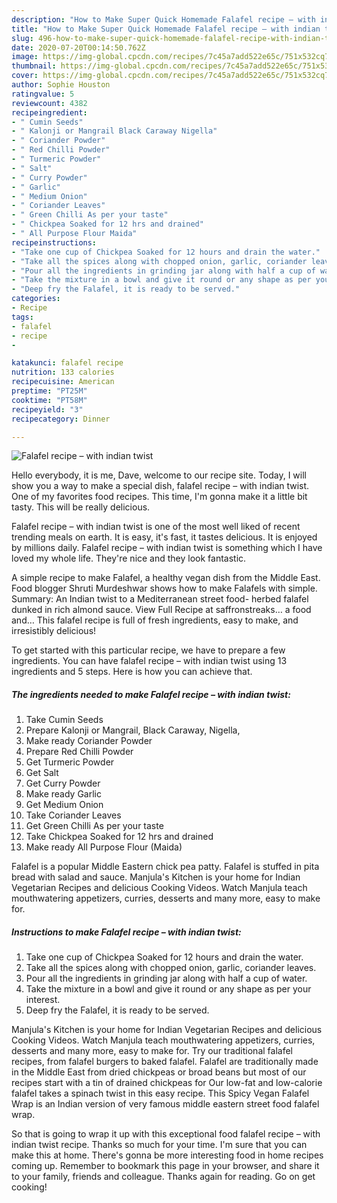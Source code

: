 ```yaml
---
description: "How to Make Super Quick Homemade Falafel recipe – with indian twist"
title: "How to Make Super Quick Homemade Falafel recipe – with indian twist"
slug: 496-how-to-make-super-quick-homemade-falafel-recipe-with-indian-twist
date: 2020-07-20T00:14:50.762Z
image: https://img-global.cpcdn.com/recipes/7c45a7add522e65c/751x532cq70/falafel-recipe-with-indian-twist-recipe-main-photo.jpg
thumbnail: https://img-global.cpcdn.com/recipes/7c45a7add522e65c/751x532cq70/falafel-recipe-with-indian-twist-recipe-main-photo.jpg
cover: https://img-global.cpcdn.com/recipes/7c45a7add522e65c/751x532cq70/falafel-recipe-with-indian-twist-recipe-main-photo.jpg
author: Sophie Houston
ratingvalue: 5
reviewcount: 4382
recipeingredient:
- " Cumin Seeds"
- " Kalonji or Mangrail Black Caraway Nigella"
- " Coriander Powder"
- " Red Chilli Powder"
- " Turmeric Powder"
- " Salt"
- " Curry Powder"
- " Garlic"
- " Medium Onion"
- " Coriander Leaves"
- " Green Chilli As per your taste"
- " Chickpea Soaked for 12 hrs and drained"
- " All Purpose Flour Maida"
recipeinstructions:
- "Take one cup of Chickpea Soaked for 12 hours and drain the water."
- "Take all the spices along with chopped onion, garlic, coriander leaves."
- "Pour all the ingredients in grinding jar along with half a cup of water."
- "Take the mixture in a bowl and give it round or any shape as per your interest."
- "Deep fry the Falafel, it is ready to be served."
categories:
- Recipe
tags:
- falafel
- recipe
- 

katakunci: falafel recipe  
nutrition: 133 calories
recipecuisine: American
preptime: "PT25M"
cooktime: "PT58M"
recipeyield: "3"
recipecategory: Dinner

---
```



![Falafel recipe – with indian twist](https://img-global.cpcdn.com/recipes/7c45a7add522e65c/751x532cq70/falafel-recipe-with-indian-twist-recipe-main-photo.jpg)

Hello everybody, it is me, Dave, welcome to our recipe site. Today, I will show you a way to make a special dish, falafel recipe – with indian twist. One of my favorites food recipes. This time, I'm gonna make it a little bit tasty. This will be really delicious.

Falafel recipe – with indian twist is one of the most well liked of recent trending meals on earth. It is easy, it's fast, it tastes delicious. It is enjoyed by millions daily. Falafel recipe – with indian twist is something which I have loved my whole life. They're nice and they look fantastic.

A simple recipe to make Falafel, a healthy vegan dish from the Middle East. Food blogger Shruti Murdeshwar shows how to make Falafels with simple. Summary: An Indian twist to a Mediterranean street food- herbed falafel dunked in rich almond sauce. View Full Recipe at saffronstreaks… a food and… This falafel recipe is full of fresh ingredients, easy to make, and irresistibly delicious!


To get started with this particular recipe, we have to prepare a few ingredients. You can have falafel recipe – with indian twist using 13 ingredients and 5 steps. Here is how you can achieve that.

<!--inarticleads1-->

##### The ingredients needed to make Falafel recipe – with indian twist:

1. Take  Cumin Seeds
1. Prepare  Kalonji or Mangrail, Black Caraway, Nigella,
1. Make ready  Coriander Powder
1. Prepare  Red Chilli Powder
1. Get  Turmeric Powder
1. Get  Salt
1. Get  Curry Powder
1. Make ready  Garlic
1. Get  Medium Onion
1. Take  Coriander Leaves
1. Get  Green Chilli As per your taste
1. Take  Chickpea Soaked for 12 hrs and drained
1. Make ready  All Purpose Flour (Maida)


Falafel is a popular Middle Eastern chick pea patty. Falafel is stuffed in pita bread with salad and sauce. Manjula&#39;s Kitchen is your home for Indian Vegetarian Recipes and delicious Cooking Videos. Watch Manjula teach mouthwatering appetizers, curries, desserts and many more, easy to make for. 

<!--inarticleads2-->

##### Instructions to make Falafel recipe – with indian twist:

1. Take one cup of Chickpea Soaked for 12 hours and drain the water.
1. Take all the spices along with chopped onion, garlic, coriander leaves.
1. Pour all the ingredients in grinding jar along with half a cup of water.
1. Take the mixture in a bowl and give it round or any shape as per your interest.
1. Deep fry the Falafel, it is ready to be served.


Manjula&#39;s Kitchen is your home for Indian Vegetarian Recipes and delicious Cooking Videos. Watch Manjula teach mouthwatering appetizers, curries, desserts and many more, easy to make for. Try our traditional falafel recipes, from falafel burgers to baked falafel. Falafel are traditionally made in the Middle East from dried chickpeas or broad beans but most of our recipes start with a tin of drained chickpeas for Our low-fat and low-calorie falafel takes a spinach twist in this easy recipe. This Spicy Vegan Falafel Wrap is an Indian version of very famous middle eastern street food falafel wrap. 

So that is going to wrap it up with this exceptional food falafel recipe – with indian twist recipe. Thanks so much for your time. I'm sure that you can make this at home. There's gonna be more interesting food in home recipes coming up. Remember to bookmark this page in your browser, and share it to your family, friends and colleague. Thanks again for reading. Go on get cooking!
